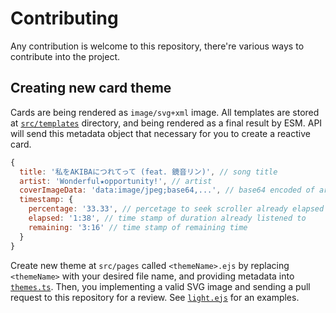 Contributing
===

Any contribution is welcome to this repository, there're various ways to contribute into the project.

Creating new card theme
---

Cards are being rendered as `image/svg+xml` image. All templates are stored at [`src/templates`](./src/templates) directory, and being rendered as a final result by ESM. API will send this metadata object that necessary for you to create a reactive card.

```js
{
  title: '私をAKIBAにつれてって (feat. 鏡音リン)', // song title
  artist: 'Wonderful★opportunity!', // artist
  coverImageData: 'data:image/jpeg;base64,...', // base64 encoded of artwork
  timestamp: {
    percentage: '33.33', // percetage to seek scroller already elapsed
    elapsed: '1:38', // time stamp of duration already listened to
    remaining: '3:16' // time stamp of remaining time
  }
}
```

Create new theme at `src/pages` called `<themeName>.ejs` by replacing `<themeName>` with your desired file name, and providing metadata into [`themes.ts`](./src/core/constants/themes.ts). Then, you implementing a valid SVG image and sending a pull request to this repository for a review. See [`light.ejs`](./src/templates/light.ejs) for an examples.
